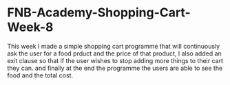 # FNB-Academy-Shopping-Cart-Week-8

This week I made a simple shopping cart programme that will continuously ask the user for a food prduct and the price of that product, I also added an exit clause so that if the user wishes to stop adding more things to their cart they can. and finally at the end the programme the users are able to see the food and the total cost.
